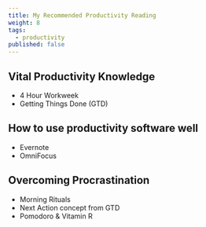 ```yaml
---
title: My Recommended Productivity Reading
weight: 8
tags:
  - productivity
published: false
---
```


## Vital Productivity Knowledge

+  4 Hour Workweek
+ Getting Things Done (GTD)

## How to use productivity software well

+ Evernote
+ OmniFocus

## Overcoming Procrastination

+ Morning Rituals
+ Next Action concept from GTD
+ Pomodoro & Vitamin R